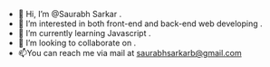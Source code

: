 - 👋 Hi, I’m @Saurabh Sarkar .
- 👀 I’m interested in both front-end and back-end web developing . 
- 🌱 I’m currently learning Javascript .
- 💞️ I’m looking to collaborate on .
- 📫You can  reach me via mail at saurabhsarkarb@gmail.com 

<!---
SaurabhSarkar30/SaurabhSarkar30 is a ✨ special ✨ repository because its `README.md` (this file) appears on your GitHub profile.
You can click the Preview link to take a look at your changes.
--->
